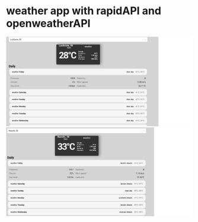# weather app with rapidAPI and openweatherAPI
![picture alt](./readme_images/one_lko.png)
![picture_alt](./readme_images/two_rnc.png)